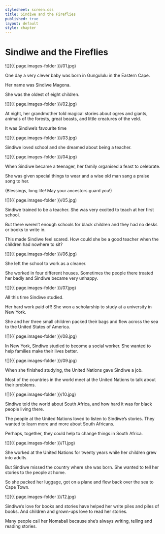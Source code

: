```yaml
---
stylesheet: screen.css
title: Sindiwe and the Fireflies
published: true
layout: default
style: chapter
---
```


# Sindiwe and the Fireflies

![]({{ page.images-folder }}/01.jpg)

One day a very clever baby was born in Gungululu in the Eastern Cape. 

Her name was Sindiwe Magona. 

She was the oldest of eight children.

![]({{ page.images-folder }}/02.jpg)

At night, her grandmother told magical stories about ogres and giants, animals of the forests, great beasts, and little creatures of the veld. 

It was Sindiwe’s favourite time

![]({{ page.images-folder }}/03.jpg)

Sindiwe loved school and she dreamed about being a teacher.

![]({{ page.images-folder }}/04.jpg)

When Sindiwe became a teenager, her family organised a feast to celebrate. 

She was given special things to wear and a wise old man sang a praise song to her.

(Blessings, long life! May your ancestors guard you!)

![]({{ page.images-folder }}/05.jpg)

Sindiwe trained to be a teacher. She was very excited to teach at her first school.

But there weren’t enough schools for black children and they had no desks or books to write in. 

This made Sindiwe feel scared. How could she be a good teacher when the children had nowhere to sit?

![]({{ page.images-folder }}/06.jpg)

She left the school to work as a cleaner.

She worked in four different houses. Sometimes the people there treated her badly and Sindiwe became very unhappy.

![]({{ page.images-folder }}/07.jpg)

All this time Sindiwe studied.

Her hard work paid off! She won a scholarship to study at a university in New York.

She and her three small children packed their bags and flew across the sea to the United States of America.

![]({{ page.images-folder }}/08.jpg)

In New York, Sindiwe studied to become a social worker. She wanted to help families make their lives better.

![]({{ page.images-folder }}/09.jpg)

When she finished studying, the United Nations gave Sindiwe a job.

Most of the countries in the world meet at the United Nations to talk about their problems.

![]({{ page.images-folder }}/10.jpg)

Sindiwe told the world about South Africa, and how hard it was for black people living there.

The people at the United Nations loved to listen to Sindiwe’s stories. They wanted to learn more and more about South Africans. 

Perhaps, together, they could help to change things in South Africa.

![]({{ page.images-folder }}/11.jpg)

She worked at the United Nations for twenty years while her children grew into adults.

But Sindiwe missed the country where she was born. She wanted to tell her stories to the people at home. 

So she packed her luggage, got on a plane and flew back over the sea to Cape Town.

![]({{ page.images-folder }}/12.jpg)

Sindiwe’s love for books and stories have helped her write piles and piles of books.  And children and grown-ups love to read her stories. 

Many people call her Nomabali because she’s always writing, telling and reading stories.